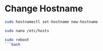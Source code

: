 # Change Hostname

```bash
sudo hostnamectl set-hostname new-hostname
```

```bash
sudo nano /etc/hosts
```


```bash
sudo reboot
```bash